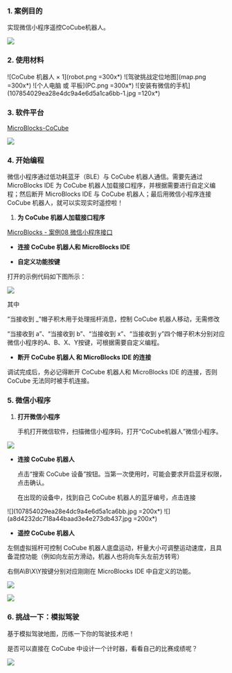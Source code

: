 ### 1. 案例目的

实现微信小程序遥控CoCube机器人。

![](miniapp-control.gif)

### 2. 使用材料

![CoCube 机器人 × 1](robot.png =300x*)
![驾驶挑战定位地图](map.png =300x*)
![个人电脑 或 平板](PC.png =300x*)
![安装有微信的手机](107854029ea28e4dc9a4e6d5a1ca6bb-1.jpg =120x*)

### 3. 软件平台

[MicroBlocks-CoCube](https://microblocksfun.cn/run/microblocks.html#scripts=GP%20Scripts%0Adepends%20%27CoCube%27)

![](image-1.png)

### 4. 开始编程

微信小程序通过低功耗蓝牙（BLE）与 CoCube 机器人通信。需要先通过 MicroBlocks IDE 为 CoCube 机器人加载接口程序，并根据需要进行自定义编程；然后断开 MicroBlocks IDE 与 CoCube 机器人；最后用微信小程序连接 CoCube 机器人，就可以实现实时遥控啦！

1. **为 CoCube 机器人加载接口程序**

[MicroBlocks - 案例08 微信小程序接口](https://microblocksfun.cn/run/microblocks.html#scripts=GP%20Scripts%0Adepends%20%27CoCube%20Module%27%20%27LED%20Display%27%20%27Tone%27%0A%0Aspec%20%27%20%27%20%27handle_message%27%20%27handle_message%27%0Ato%20handle_message%20%7B%0A%20%20local%20%27msg%27%20%28getLastBroadcast%29%0A%20%20if%20%28%28%27%5Bdata%3AcopyFromTo%5D%27%20msg%201%204%29%20%3D%3D%20%27call%27%29%20%7B%0A%20%20%20%20local%20%27msg%27%20%28%27%5Bdata%3Asplit%5D%27%20msg%20%27%2C%27%29%0A%20%20%20%20local%20%27msg_id%27%20%28at%202%20msg%29%0A%20%20%20%20local%20%27cmd_name%27%20%28at%203%20msg%29%0A%20%20%20%20local%20%27cmd_args%27%20%28%27%5Bdata%3AcopyFromTo%5D%27%20msg%204%29%0A%20%20%20%20local%20%27result%27%20%28callCustomReporter%20cmd_name%20%28to_mb_args%20cmd_args%29%29%0A%20%20%20%20sendBroadcast%20%28%27%5Bdata%3AjoinStrings%5D%27%20%28%27%5Bdata%3AmakeList%5D%27%20%27%5Bresponse%5D%27%20msg_id%20result%29%20%27%2C%27%29%0A%20%20%7D%0A%7D%0A%0Aspec%20%27r%27%20%27to_mb_args%27%20%27to_mb_args%20_%27%20%27auto%27%20%27%27%0Ato%20to_mb_args%20args%20%7B%0A%20%20local%20%27json%27%20%28%27%5Bdata%3Ajoin%5D%27%20%27%5B%27%20%28%27%5Bdata%3AjoinStrings%5D%27%20args%20%27%2C%27%29%20%27%5D%27%29%0A%20%20local%20%27json_count%27%20%28%27%5Bmisc%3AjsonCount%5D%27%20json%20%27%27%29%0A%20%20local%20%27result%27%20%28%27%5Bdata%3AmakeList%5D%27%29%0A%20%20for%20i%20json_count%20%7B%0A%20%20%20%20%27%5Bdata%3AaddLast%5D%27%20%28%27%5Bmisc%3AjsonGet%5D%27%20json%20%28%27%5Bdata%3AconvertType%5D%27%20i%20%27string%27%29%29%20result%0A%20%20%7D%0A%20%20return%20result%0A%7D%0A%0Ascript%20367%2065%20%7B%0Acomment%20%27Please%20manually%20add%20the%20CoCube%20library%2C%20%0ACoCube%20Module%20library%2C%20%0Aand%20other%20required%20libraries.%27%0Acomment%20%27%E8%AF%B7%E6%89%8B%E5%8A%A8%E6%B7%BB%E5%8A%A0CoCube%E5%BA%93%E3%80%81CoCube%E5%A4%96%E6%8E%A5%E6%A8%A1%E5%9D%97%E5%BA%93%E5%92%8C%E5%85%B6%E4%BB%96%E9%9C%80%E8%A6%81%E7%9A%84%E5%BA%93%27%0A%7D%0A%0Ascript%20367%20175%20%7B%0AwhenBroadcastReceived%20%27%27%0Ahandle_message%0A%7D%0A%0Ascript%20934%20186%20%7B%0AwhenBroadcastReceived%20%27b%27%0A%27Power%20on%20module%27%0A%27Gripper%20Close%27%0A%27set%20display%20color%27%20%28colorSwatch%20255%200%200%20255%29%0Aled_displayImage%20%27sad%27%0A%7D%0A%0Ascript%20745%20192%20%7B%0AwhenBroadcastReceived%20%27a%27%0A%27Power%20on%20module%27%0A%27Gripper%20Open%27%0A%27set%20display%20color%27%20%28colorSwatch%2035%20190%2030%20255%29%0Aled_displayImage%20%27happy%27%0A%7D%0A%0Ascript%20760%20389%20%7B%0AwhenBroadcastReceived%20%27y%27%0A%27play%20tone%27%20%27nt%3Bg%23%27%200%20500%0A%7D%0A%0Ascript%20463%20405%20%7B%0AwhenBroadcastReceived%20%27x%27%0A%27play%20frequency%27%20261%20500%0A%7D%0A%0A)

* **连接 CoCube 机器人和 MicroBlocks IDE**

* **自定义功能按键**

打开的示例代码如下图所示：

![](allScripts2111301.png)

其中

“当接收到 \_”帽子积木用于处理摇杆消息，控制 CoCube 机器人移动，无需修改

“当接收到 a”、“当接收到 b”、“当接收到 x”、“当接收到 y”四个帽子积木分别对应微信小程序的A、B、X、Y按键，可根据需要自定义编程。

* **断开 CoCube 机器人 和 MicroBlocks IDE 的连接**

调试完成后，务必记得断开 CoCube 机器人和 MicroBlocks IDE 的连接，否则 CoCube 无法同时被手机连接。

### 5. 微信小程序

1. **打开微信小程序**

   手机打开微信软件，扫描微信小程序码，打开“CoCube机器人”微信小程序。

![](QRcode.jpg)

* **连接 CoCube 机器人**

  点击“搜索 CoCube 设备”按钮。当第一次使用时，可能会要求开启蓝牙权限，点击确认。

  在出现的设备中，找到自己 CoCube 机器人的蓝牙编号，点击连接

![](107854029ea28e4dc9a4e6d5a1ca6bb.jpg =200x*)
![](a8d4232dc718a44baad3e4e273db437.jpg =200x*)

* **遥控 CoCube 机器人**

左侧虚拟摇杆可控制 CoCube 机器人底盘运动，杆量大小可调整运动速度，且具备混控功能（例如向左前方滑动，机器人也将向车头左前方转弯）

右侧A\B\X\Y按键分别对应刚刚在 MicroBlocks IDE 中自定义的功能。

![](phonescreen3.jpg)

![](image.png)

### 6. 挑战一下：模拟驾驶

基于模拟驾驶地图，历练一下你的驾驶技术吧！

是否可以直接在 CoCube 中设计一个计时器，看看自己的比赛成绩呢？

![](<success.gif>)

